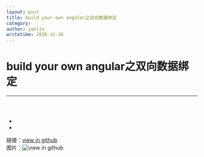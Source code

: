 ```yaml
---
layout: post
title: build your own angular之双向数据绑定
category: 
author: yanlin
writetime: 2016-11-16
---
```

# build your own angular之双向数据绑定

***

## 
   

   

### 

  ```
    

  ```

  * 
  * 


链接：[view in github](https://github.com/yanlin0/blog)  
图片：![view in github](https://github.com/yanlin0/blog)



